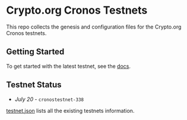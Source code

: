 # Crypto.org Cronos Testnets

This repo collects the genesis and configuration files for the Crypto.org Cronos testnets.

## Getting Started

To get started with the latest testnet, see the [docs](https://cronos.crypto.org/docs/getting-started/).

## Testnet Status

- _July 20_ - `cronostestnet-338`


[testnet.json](./testnet.json) lists all the existing testnets information.

